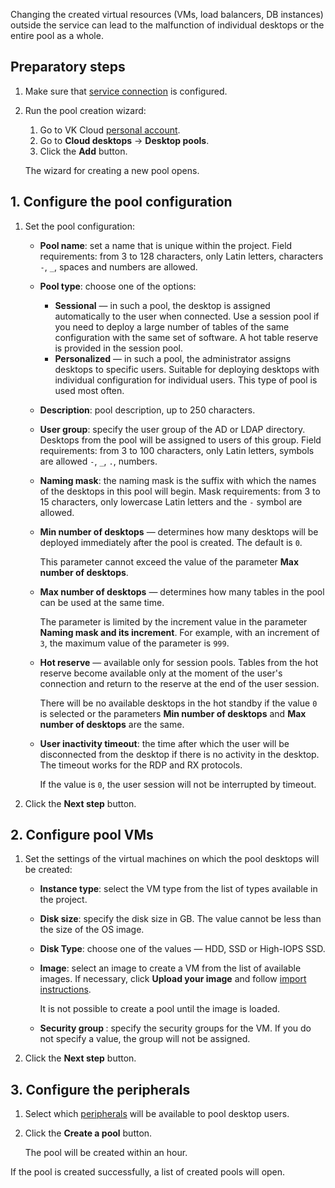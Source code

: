<warn>

Changing the created virtual resources (VMs, load balancers, DB instances) outside the service can lead to the malfunction of individual desktops or the entire pool as a whole.

</warn>

## Preparatory steps

1. Make sure that [service connection](../../config/) is configured.
1. Run the pool creation wizard:
   1. Go to VK Cloud [personal account](https://msk.cloud.vk.com/app/en).
   1. Go to **Cloud desktops** → **Desktop pools**.
   1. Click the **Add** button.

   The wizard for creating a new pool opens.

## 1. Configure the pool configuration

1. Set the pool configuration:

    - **Pool name**: set a name that is unique within the project. Field requirements: from 3 to 128 characters, only Latin letters, characters `-`, `_`, spaces and numbers are allowed.
    - **Pool type**: choose one of the options:

        - **Sessional** — in such a pool, the desktop is assigned automatically to the user when connected. Use a session pool if you need to deploy a large number of tables of the same configuration with the same set of software. A hot table reserve is provided in the session pool.
        - **Personalized** — in such a pool, the administrator assigns desktops to specific users. Suitable for deploying desktops with individual configuration for individual users. This type of pool is used most often.

    - **Description**: pool description, up to 250 characters.
    - **User group**: specify the user group of the AD or LDAP directory. Desktops from the pool will be assigned to users of this group. Field requirements: from 3 to 100 characters, only Latin letters, symbols are allowed `-`, `_`, `.`, numbers.
    - **Naming mask**: the naming mask is the suffix with which the names of the desktops in this pool will begin. Mask requirements: from 3 to 15 characters, only lowercase Latin letters and the `-` symbol are allowed.
    - **Min number of desktops** — determines how many desktops will be deployed immediately after the pool is created. The default is `0`.

      This parameter cannot exceed the value of the parameter **Max number of desktops**.

    - **Max number of desktops** — determines how many tables in the pool can be used at the same time.

      The parameter is limited by the increment value in the parameter **Naming mask and its increment**. For example, with an increment of `3`, the maximum value of the parameter is `999`.

    - **Hot reserve** — available only for session pools. Tables from the hot reserve become available only at the moment of the user's connection and return to the reserve at the end of the user session.

      There will be no available desktops in the hot standby if the value `0` is selected or the parameters **Min number of desktops** and **Max number of desktops** are the same.

    - **User inactivity timeout**: the time after which the user will be disconnected from the desktop if there is no activity in the desktop. The timeout works for the RDP and RX protocols.

      If the value is `0`, the user session will not be interrupted by timeout.

1. Click the **Next step** button.

## 2. Configure pool VMs

1. Set the settings of the virtual machines on which the pool desktops will be created:

    - **Instance type**: select the VM type from the list of types available in the project.
    - **Disk size**: specify the disk size in GB. The value cannot be less than the size of the OS image.
    - **Disk Type**: choose one of the values — HDD, SSD or High-IOPS SSD.
    - **Image**: select an image to create a VM from the list of available images. If necessary, click **Upload your image** and follow [import instructions](/en/base/iaas/instructions/vm-images/vm-images-manage#importing_an_image).

      <info>

      It is not possible to create a pool until the image is loaded.

      </info>

    - **Security group <pool name>**: specify the security groups for the VM. If you do not specify a value, the group will not be assigned.

1. Click the **Next step** button.

## 3. Configure the peripherals

1. Select which [peripherals](../../../concepts/overview#available_peripherals) will be available to pool desktop users.
1. Click the **Create a pool** button.

   The pool will be created within an hour.

If the pool is created successfully, a list of created pools will open.
